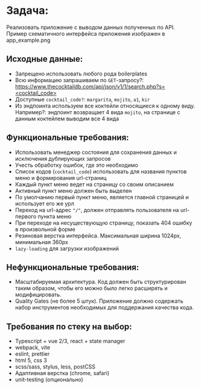 # Задача:

Реализовать приложение с выводом данных полученных по API.
Пример схематичного интерфейса приложения изображен в app_example.png

## Исходные данные:

- Запрещено использовать любого рода boilerplates
- Всю информацию запрашиваем по `GET`-запросу?: [https://www.thecocktaildb.com/api/json/v1/1/search.php?s=<cocktail_code>](https://www.thecocktaildb.com/api/json/v1/1/search.php?s=<cocktail_code>)
- Доступные `cocktail_code?`: `margarita`, `mojito`, `a1`, `kir`
- Из эндпоинта используем все коктейли относящиеся к одному виду. Например?: эндпоинт возвращает 4 вида `mojito`, на странице с данным коктейлем выводим все 4 вида

## Функциональные требования:

- Использовать менеджер состояния для сохранения данных и исключения дублирующих запросов
- Учесть обработку ошибок, где это необходимо
- Список кодов (`cocktail_code`) использовать для названия пунктов меню и формирования url-страниц
- Каждый пункт меню ведет на страницу со своим описанием
- Активный пункт меню должен быть выделен
- По умолчанию первый пункт меню, является главной страницей и использует его же урл
- Переход на url-адрес `"/"`, должен отправлять пользователя на url-первого пункта меню
- При переходе на несуществующую страницу, показать 404 ошибку в произвольной форме
- Резиновая верстка интерфейса. Максимальная ширина 1024px, минимальная 360px
- `lazy-loading` для загрузки изображений

## Нефункциональные требования:

- Масштабируемая архитектура. Код должен быть структурирован таким образом, чтобы его можно было легко расширять и модифицировать.
- Quality Gates (не более 5 штук). Приложение должно содержать набор инструментов необходимых для поддержания качества кода.

## Требования по стеку на выбор:

- Typescript + vue 2/3, react + state manager
- webpack, vite
- eslint, prettier
- html 5, css 3
- scss/sass, stylus, less, postCSS
- Адаптивная верстка (chrome, safari)
- unit-testing (опционально)
